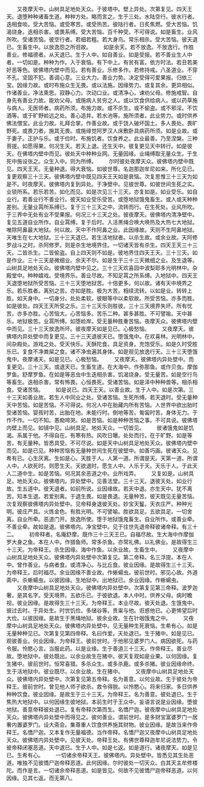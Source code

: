 <!-- { "loadSidebar": true } -->
　　又夜摩天中。山树具足地处天众。于彼塔中。壁上异处。次第复见。四天王天。退堕种种诸畜生道。种种方处。略而言之。生于三处。水陆空行。彼水行者。迭相食啖。受大苦恼。或受寒苦。或受热苦。彼陆行者。日炙焦燃。受大苦恼。饥渴烧身。迭相杀害。或畏系缚。受大苦恼。百千种受。不可得说。如是畜生。业风所吹。受诸苦恼。彼空行者。若细若粗。若大身鸟。常乐相杀。受大苦恼。彼天退已。生畜生中。以放逸怨之所诳故。
　　如是余天。若不放逸。不放逸行。作胜善业。修福德者。从天退已。生于人中。如自善业。如是受报。若不善业生人中者。一切如是。种种为作。入于衰恼。有下中上。有贫有富。依方时法。若丑若美好恶等色。彼佛塔内壁中而见。若有善业。乐修多作。若修持戒。八圣道业。不穿不孔。坚固不犯。善调心意。三业大力。善业力势。决定受得可爱果报。归依三宝。因缘力故。或时布施众生无畏。或以法施。因缘势力。或复其余。更异相似。作诸善业。净法熏思。寂静心力。次动口业。或清净心。谏劝父母。修施戒智。自身先有善业力故。能劝父母。或施病人贫穷之人。或以饮食供给病人。或以药草施与病人。无医师者。病药所须。布施力故。或不杀生。或不偷盗。或不邪淫。不饮酒等。或于旷野崄远之处。善心造井。若水池等。施所须者。此业势力。或时供养佛法僧宝。此业力故。礼拜合掌。作善业故。或于饶人破坏国土。多人畏处。畏旷野死。或畏刀者。施其无畏。或施缘觉阿罗汉人床敷卧具病药所须。如是业故。或于妻子。正护与乐。或于俭时。布施饥者。饮食养之。此业最善。乃至涅槃。三种菩提。如愿得果。何况生天。若天上退。还生天中。彼复更见天中转行。如是彼天。在佛塔内壁中而见。彼处天中种种业网。无量因缘。业绳缚取无量众生。于生死中施设张之。众生入中。则为所缚。
　　尔时彼处夜摩天众。彼佛塔内壁中既见。四天王天。无量种退。得大衰恼。如彼世尊。名迦那迦牟尼如来。所化见已。复更观察三十三天。彼佛塔内壁中既见四天王天如是衰恼。次复思惟三十三天为如是不。时夜摩天。彼佛塔内复到异处。于净壁中。见彼世尊。如彼世间生死之实。业锁所系。若乐若苦。如化而见。如是次见三十三天。亦复如是。如业受乐。如自业行。若善业行不善业行。彼天如业受乐受苦。或堕地狱饿鬼畜生。或人或天种种差别。无量业罥所系缚已。复于三十三天之中。流转而行。在生死处。业风所吹。于三界中无处有业不受果报。何况三十三天之处。彼夜摩天。彼佛塔内清净壁中。复见五道自业所作。自业罥缚。复于后时。入活黑绳合唤大唤热及大热七大地狱。唯除阿鼻最大地狱。何以故。天中不作阿鼻之业。此因缘故。天则不生阿鼻地狱。天唯生在七大地狱。三十三天退已。若生活地狱者。以杀生故。或余业故。天阿修罗战斗之时。杀阿修罗。则是杀生地境界住。一切诸天皆有杀生。四天王天三十三天。二皆杀生。二皆偷盗。自上四天则不如是。彼地界住四天王天。三十三天。如是作业。三十三天是微细业。余天不尔。如是生于三十三天微细之业。及生退等。山树具足地处天众。彼佛塔内壁中见之。三十三天欢喜园中波梨耶多光明林中。杂殿堂中。种种嬉戏。受境界乐。善业尽故。不知足罥之所系缚。入地狱中。四天王天退堕地狱所受苦恼。三十三天堕地狱苦。十倍更多。何以故。诸有天中境界之乐。若乐胜者。离别之苦。亦如是胜。极为大苦。相续流转。以如是业。转转上胜。如天身中。一切身分。处处柔软。彼眼等中以柔软故。所受苦恼。亦多而胜。如是彼处。四天王天所受之乐。三十三天乐则胜彼。三十三天境界失坏。所有忧苦。亦多亦胜。心苦恼大。心苦恼多。苦乐二种。甚多甚胜。不可譬喻。天中甚乐。地狱极苦。业罥所缚。如堕崄岸。受无量种胜重苦恼。夜摩天众。彼佛塔内壁中而见。三十三天放逸所坏。彼夜摩天如是见已。心极愁恼。
　　又夜摩天。彼佛塔内异处壁中而复更见。三十三天退彼天已。堕饿鬼中。在欢喜林。光明林中。间杂殿处。游戏之处。受天快乐。天酥陀食。具足资身。充饱受乐。如是久时受胜乐已。复食不净粪屎之食。诸不净虫遍其身体。如是观见放逸行天。三十三天堕饿鬼中。夜摩诸天。如是见已。心极愁恼。
　　又夜摩天。彼佛塔内异处壁中。而复更见。三十三天。或退天已。生畜生道。在大海中。作弥那鱼。或作贝虫。摩伽罗鱼。舒摩罗鱼。在如是等恶虫中生迭相杀害。饥渴烧身。受无量苦。如是空行鸟等畜生。迭相杀害。常有怖畏。心恒畏死。受诸苦恼。如是泽中种种兽等。相杀相食。受诸苦恼。
　　如是说已。四天王天。以善业故。生于人中。如是次第。三十三天如善业故。若生人中同业之处。受诸苦恼。生死所缚。若天退时。受无量种天中苦恼。如是苦恼。不可得说。何况人中在胎藏内所有苦恼。人世界中欲出胎时受诸苦恼。婴孩时苦。出胎在地。未能行时。倒地等苦。匍匐时苦。身体无力。于作不作。一切不知。愚痴啼哭。如是苦恼。如是种种苦恼之事。不可具说。彼佛塔内壁上而见。如镜中见。山树具足。地处天众。一切皆见。
　　彼诸饿鬼如是饥渴。系属于他。不得自在。有寒有热。风吹日曝。处处而行。在于旷野。如是等苦。有无量种。皆悉具受。不可尽说。如是天中山树具足地处天众。彼佛塔内壁中而见。如是已见。种种苦恼有无量种世间生死在彼壁中。如善巧画。彼诸天众。见希有已。心生厌离。生如是心。天胜于人。人第一道。所谓是天。天第一道。所谓人中。人欲死时。则愿生天。天欲退时。愿生人中。人乐于天。天乐于人。于此天人二道中生。如是苦恼。何况其余恶道之中。业所戏弄。
　　又复如是。山树具足。地处天众。彼佛塔内。异处壁中。见善法堂。三十三天。退彼天处。如业行故。生五道中。彼天退者。如前所说。业因缘故。若天中退。亦生天中。犹不离苦。知本生退。若爱别离。于退生畏。如是畏退。无量种苦。彼天既见无量苦恼。次复观察彼佛塔内异处壁中。见帝释身退彼天处。妙宝天鬘。天衣庄严。种种光明。彼庄严具。火炼金色。有胜光明。不可譬喻。胜欲具足。五欲具足。一切舍离。自业所牵。恶道门开。放逸所使。堕于地狱饿鬼畜生。自业所作。或善业牵。不善业牵。故如是退。彼佛塔内。净宝壁中。见于往世先退帝释彼诸帝释。有三十二。
　　初帝释者。名庵舒摩。既作三十三天王已。自福尽故。生大海中作摩伽罗大身之鱼。本在人中。作猎鱼师。常多杀鱼。亦常礼佛。以礼佛业。是故得生三十三天。为帝释王。杀生因缘。海中作鱼。以余业故。生畜生中。
　　又夜摩中山树具足地处天众。彼佛塔内异处壁中次第复见。第二帝释。名三浮提。本在人中。曾作善业。与病者食。或清净心。与比丘食。彼业因缘。是故得生三十三天。为帝释王。后时福尽。余业因缘不善业故。作蜥蝪虫。彼前世时。邪见心故。外道斋中。杀蜥蝪虫。以彼因缘。生地狱中。出地狱已。余业因缘。作蜥蝪虫。
　　又夜摩中山树具足地处天众。彼佛塔内异处壁中。次第复见第三帝释。波罗迦奢。是其名字。受天境界。五欲乐已。于彼欲退。本人中时。供养父母。病时瞻视。彼业因缘。是故得生三十三天。为帝释王。本业尽故。彼天处退。生饿鬼中。彼过去时。于异处生。时世饥俭。多储谷等。贵粜与他。诳惑他已。心更悕望后时大俭。以彼因缘。是故生于黑绳地狱。彼余业故。生在针咽饿鬼之中。
　　又夜摩中山树具足地处天众。彼佛塔内异处壁中。见无量种生死衰恼。生希有心。如是无量种种见已。次第复见第四帝释。名曰作爱。天处退已。生于猪中。如是见已。观彼善业。何业因缘。为帝释王。彼前世时。于他邪见婆罗门人。病因欲死。与药令服。怜愍心言。当服此药。以是业缘。生于善道三十三天。作帝释王。善业尽故。堕地狱中。彼处既出。以余业故生在猪中。彼天复观如是业果。以何因缘。复生猪中。彼前世时。恒常喜猎。多杀众生。或多杀鹿。或多杀猪。彼业因缘命终。生于活地狱中。彼业既尽。以余业故。生在猪中。
　　又夜摩中山树具足地处天众。彼佛塔内异处壁中。次第复见第五帝释。名为善意。以何业故。生于彼处为帝释王。彼前世时。曾见他人师子欲杀。救令得脱。以怜愍心。将来归家。多日供养种种饮食。彼业因缘。是故生于三十三天。为帝释王。名为善意。彼处退已。生于焦热大地狱中。以何因缘生彼地狱。本前生时于王众中。妄语言说是业因缘。堕彼地狱。善意帝释彼处退已。复有帝释次第而生。名憍尸迦。彼夜摩中山树具足地处天众。彼佛塔内异处壁中而得见之。彼何善业。谓前世时。是多财宝富婆罗门一居奢内置婆罗门。设大斋会。集尊重人饮食供养施其财物。彼业因缘。是故当来作帝释王。名憍尸迦。又本复作无量福德。当作帝释。名憍尸迦又夜摩中山树具足地处天众。彼佛塔内异处壁中。见彼天处。帝释王处。有佛世尊释迦牟尼说法势力。令彼帝释闭塞恶道。天中退已。生于人中。如是七返。如是道行。诸夜摩天。如是见已。生希有心。
　　一切诸余帝释天王。彼佛塔内。异处壁中。皆悉见其生处恶道。唯独不见彼憍尸迦帝释恶道。此何因缘。尔时彼处一切天众。白其天主牟修楼陀。而作是言。一切诸余帝释恶道。如是皆见。何故不见彼憍尸迦帝释恶道。以何因缘。见其七返。而无第八。
